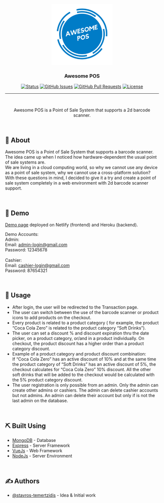 <p align="center">
  <a href="" rel="noopener">
 <img width=200px height=200px src="src/assets/logo.png" alt="Awesome POS logo"></a>
</p>

<h3 align="center">Awesome POS</h3>

<div align="center">

[![Status](https://img.shields.io/badge/status-active-success.svg)]()
[![GitHub Issues](https://img.shields.io/github/issues/kylelobo/The-Documentation-Compendium.svg)](https://github.com/stavros-temertzidis/awesome-pos_frontend/issues)
[![GitHub Pull Requests](https://img.shields.io/github/issues-pr/kylelobo/The-Documentation-Compendium.svg)](https://github.com/stavros-temertzidis/awesome-pos_frontend/pulls)
[![License](https://img.shields.io/badge/license-MIT-blue.svg)](/LICENSE)

</div>

---

<br>

<p align="center"> Awesome POS is a Point of Sale System that supports a 2d barcode scanner.
    <br> 
</p>

<br>

## 🧐 About

Awesome POS is a Point of Sale System that supports a barcode scanner.<br>
The idea came up when I noticed how hardware-dependent the usual point of sale systems are.<br>
We are living in a cloud computing world, so why we cannot use any device as a point of sale system, why we cannot use a cross-platform solution?<br>
With these questions in mind, I decided to give it a try and create a point of sale system completely in a web environment with 2d barcode scanner support.

<br>

## 🎈 Demo

[Demo page](https://awesomepos.netlify.app/) deployed on Netlify (frontend) and Heroku (backend).

Demo Accounts:<br>
Admin:<br>
Email: admin-login@gmail.com<br>
Password: 12345678<br>
<br>
Cashier:<br>
Email: cashier-login@gmail.com<br>
Password: 87654321

<br>

## 🎈 Usage

- After login, the user will be redirected to the Transaction page.<br>
- The user can switch between the use of the barcode scanner or product icons to add products on the checkout.<br>
- Every product is related to a product category ( for example, the product “Coca Cola Zero” is related to the product category “Soft Drinks”).<br>
- The user can set a discount % and discount expiration thru the date picker, on a product category, or/and in a product individually. On checkout, the product discount has a higher order than a product category discount.<br>
- Example of a product category and product discount combination:<br>
  If “Coca Cola Zero” has an active discount of 10% and at the same time the product category of “Soft Drinks” has an active discount of 5%, the checkout calculates for “Coca Cola Zero” 10% discount. All the other soft drinks that will be added to the checkout would be calculated with the 5% product category discount.<br>
- The user registration is only possible from an admin. Only the admin can create other admins or cashiers. The admin can delete cashier accounts but not admins. An admin can delete their account but only if is not the last admin on the database.

<br>

## ⛏️ Built Using

- [MongoDB](https://www.mongodb.com/) - Database
- [Express](https://expressjs.com/) - Server Framework
- [VueJs](https://reactjs.org/) - Web Framework
- [NodeJs](https://nodejs.org/en/) - Server Environment

<br>

## ✍️ Authors

- [@stavros-temertzidis](https://github.com/stavros-temertzidis) - Idea & Initial work
